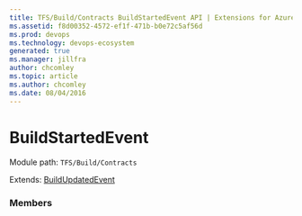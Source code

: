 ```yaml
---
title: TFS/Build/Contracts BuildStartedEvent API | Extensions for Azure DevOps Services
ms.assetid: f8d00352-4572-ef1f-471b-b0e72c5af56d
ms.prod: devops
ms.technology: devops-ecosystem
generated: true
ms.manager: jillfra
author: chcomley
ms.topic: article
ms.author: chcomley
ms.date: 08/04/2016
---
```


# BuildStartedEvent

Module path: `TFS/Build/Contracts`

Extends: [BuildUpdatedEvent](./BuildUpdatedEvent.md)

### Members

